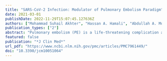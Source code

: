 ```yaml
---
title: "SARS-CoV-2 Infection: Modulator of Pulmonary Embolism Paradigm"
date: 2021-03-01
publishDate: 2022-11-29T15:07:45.127636Z
authors: ["Mohammad Suhail Akhter", "Hassan A. Hamali", "Abdullah A. Mobarki", "Hina Rashid", "Johannes Oldenburg", "Arijit Biswas"]
publication_types: ["2"]
abstract: "Pulmonary embolism (PE) is a life-threatening complication arising from venous thromboembolism with a difficult diagnosis and treatment and is often associated with increased mortality and morbidity. PE had a significantly low incidence prior to the COVID-19 epidemic. This condition saw a sharp surge during the COVID-19 pandemic, indicating an evident viral influence on PE’s pathophysiology in COVID-19 patients. The hypercoagulable state induced by the viral load seems to be the major contributor, and the classical causative factors seem to play a lesser role. PE in COVID-19 infection has become a mammoth challenge since the diagnosis is quite challenging due to overlapping symptoms, lack of prior-known predisposing risk factors, limited resources, and viral transmittance risk. Numerous factors arising out of the viral load or treatment lead to an increased risk for PE in COVID-19 patients, besides the fact that certain unknown risk factors may also contribute to the incidence of PE in COVID-19 patients. The management of PE in COVID-19 infection mainly comprises thromboprophylaxis and anticoagulant therapy with mechanical ventilation, depending on the risk stratification of the patient, with a post-COVID-19 management that prevents recurrent PE and complications. This review aims to discuss various aspects of COVID-19-infection-associated PE and major differential aspects from non-COVID-19 PE."
featured: false
publication: "*J Clin Med*"
url_pdf: "https://www.ncbi.nlm.nih.gov/pmc/articles/PMC7961449/"
doi: "10.3390/jcm10051064"
---
```


